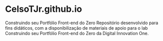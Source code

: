 # CelsoTJr.github.io
Construindo seu Portfólio Front-end do Zero
Repositório desenvolvido para fins didáticos, com a disponibilização de materiais de apoio para o lab Construindo seu Portfólio Front-end do Zero da Digital Innovation One.